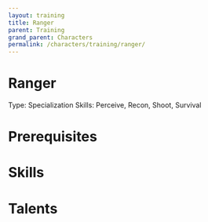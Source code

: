 ```yaml
---
layout: training
title: Ranger
parent: Training
grand_parent: Characters
permalink: /characters/training/ranger/
---
```


# Ranger

Type: Specialization
Skills: Perceive, Recon, Shoot, Survival

# Prerequisites

# Skills

# Talents